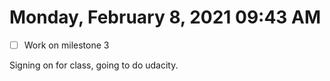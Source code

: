 # Monday, February  8, 2021 09:43 AM
- [ ] Work on milestone 3 

Signing on for class, going to do udacity.

